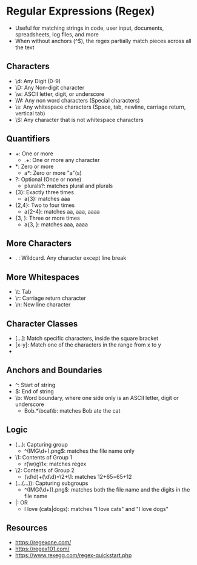 # Regular Expressions (Regex)

- Useful for matching strings in code, user input, documents, spreadsheets, log files, and more
- When without anchors (^$), the regex partially match pieces across all the text

## Characters

- \d: Any Digit (0-9)
- \D: Any Non-digit character
- \w: ASCII letter, digit, or underscore
- \W: Any non word characters (Special characters)
- \s: Any whitespace characters (Space, tab, newline, carriage return, vertical tab)
- \S: Any character that is not whitespace characters

## Quantifiers

- +: One or more
  - .+: One or more any character
- \*: Zero or more
  - a\*: Zero or more "a"(s)
- ?: Optional (Once or none)
  - plurals?: matches plural and plurals
- {3}: Exactly three times
  - a{3}: matches aaa
- {2,4}: Two to four times
  - a{2-4}: matches aa, aaa, aaaa
- {3, }: Three or more times
  - a{3, }: matches aaa, aaaa

## More Characters

- . : Wildcard. Any character except line break

## More Whitespaces

- \t: Tab
- \r: Carriage return character
- \n: New line character

## Character Classes

- [...]: Match specific characters, inside the square bracket
- [x-y]: Match one of the characters in the range from x to y
- [^x]: One character that is not x

## Anchors and Boundaries

- ^: Start of string
- $: End of string
- \b: Word boundary, where one side only is an ASCII letter, digit or underscore
  - Bob.\*\bcat\b: matches Bob ate the cat

## Logic

- (...): Capturing group
  - ^(IMG\d+)\.png$: matches the file name only
- \1: Contents of Group 1
  - r(\w)g\1x: matches regex
- \2: Contents of Group 2
  - (\d\d)\+(\d\d)=\2\+\1: matches 12+65=65+12
- (...(...)): Capturing subgroups
  - ^(IMG(\d+))\.png$: matches both the file name and the digits in the file name
- |: OR
  - I love (cats|dogs): matches "I love cats" and "I love dogs"

## Resources

- https://regexone.com/
- https://regex101.com/
- https://www.rexegg.com/regex-quickstart.php
